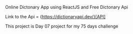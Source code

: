 Online Dictonary App using ReactJS and Free Dictonary Api

Link to the Api = {https://dictionaryapi.dev/}[API]


This project is Day 07 project for my 75 days challenge




